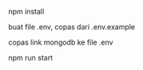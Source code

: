 npm install

buat file .env, copas dari .env.example

copas link mongodb ke file .env

npm run start
